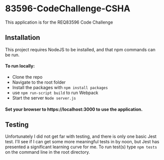 # 83596-CodeChallenge-CSHA

This application is for the REQ83596 Code Challenge

## Installation
This project requires NodeJS to be installed, and that npm commands can be run. 
#### To run locally:
- Clone the repo
- Navigate to the root folder
- Install the packages with ```npm install packages```
- use ```npm run-script build``` to run Webpack
- Start the server ```Node server.js```

#### Set your browser to https://localhost:3000 to use the application.

## Testing
Unfortunately I did not get far with testing, and there is only one basic Jest test. I'll see if I can get some more meaningful tests in by noon, but Jest has presented a significant learning curve for me. 
To run test(s) type ```npm tests``` on the command line in the root directory. 
